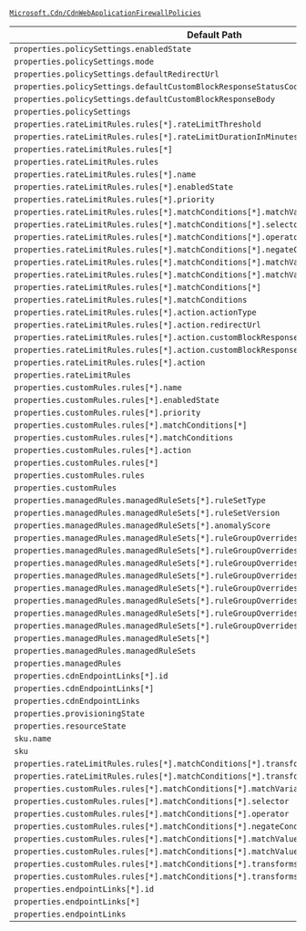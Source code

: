 [`Microsoft.Cdn/CdnWebApplicationFirewallPolicies`](https://docs.microsoft.com/en-us/azure/templates/microsoft.cdn/cdnwebapplicationfirewallpolicies)

| Default Path | Alias |
|---|---|
| `properties.policySettings.enabledState` | `Microsoft.Cdn/CdnWebApplicationFirewallPolicies/policySettings.enabledState` |
| `properties.policySettings.mode` | `Microsoft.Cdn/CdnWebApplicationFirewallPolicies/policySettings.mode` |
| `properties.policySettings.defaultRedirectUrl` | `Microsoft.Cdn/CdnWebApplicationFirewallPolicies/policySettings.defaultRedirectUrl` |
| `properties.policySettings.defaultCustomBlockResponseStatusCode` | `Microsoft.Cdn/CdnWebApplicationFirewallPolicies/policySettings.defaultCustomBlockResponseStatusCode` |
| `properties.policySettings.defaultCustomBlockResponseBody` | `Microsoft.Cdn/CdnWebApplicationFirewallPolicies/policySettings.defaultCustomBlockResponseBody` |
| `properties.policySettings` | `Microsoft.Cdn/CdnWebApplicationFirewallPolicies/policySettings` |
| `properties.rateLimitRules.rules[*].rateLimitThreshold` | `Microsoft.Cdn/CdnWebApplicationFirewallPolicies/rateLimitRules.rules[*].rateLimitThreshold` |
| `properties.rateLimitRules.rules[*].rateLimitDurationInMinutes` | `Microsoft.Cdn/CdnWebApplicationFirewallPolicies/rateLimitRules.rules[*].rateLimitDurationInMinutes` |
| `properties.rateLimitRules.rules[*]` | `Microsoft.Cdn/CdnWebApplicationFirewallPolicies/rateLimitRules.rules[*]` |
| `properties.rateLimitRules.rules` | `Microsoft.Cdn/CdnWebApplicationFirewallPolicies/rateLimitRules.rules` |
| `properties.rateLimitRules.rules[*].name` | `Microsoft.Cdn/CdnWebApplicationFirewallPolicies/rateLimitRules.rules[*].name` |
| `properties.rateLimitRules.rules[*].enabledState` | `Microsoft.Cdn/CdnWebApplicationFirewallPolicies/rateLimitRules.rules[*].enabledState` |
| `properties.rateLimitRules.rules[*].priority` | `Microsoft.Cdn/CdnWebApplicationFirewallPolicies/rateLimitRules.rules[*].priority` |
| `properties.rateLimitRules.rules[*].matchConditions[*].matchVariable` | `Microsoft.Cdn/CdnWebApplicationFirewallPolicies/rateLimitRules.rules[*].matchConditions[*].matchVariable` |
| `properties.rateLimitRules.rules[*].matchConditions[*].selector` | `Microsoft.Cdn/CdnWebApplicationFirewallPolicies/rateLimitRules.rules[*].matchConditions[*].selector` |
| `properties.rateLimitRules.rules[*].matchConditions[*].operator` | `Microsoft.Cdn/CdnWebApplicationFirewallPolicies/rateLimitRules.rules[*].matchConditions[*].operator` |
| `properties.rateLimitRules.rules[*].matchConditions[*].negateCondition` | `Microsoft.Cdn/CdnWebApplicationFirewallPolicies/rateLimitRules.rules[*].matchConditions[*].negateCondition` |
| `properties.rateLimitRules.rules[*].matchConditions[*].matchValue[*]` | `Microsoft.Cdn/CdnWebApplicationFirewallPolicies/rateLimitRules.rules[*].matchConditions[*].matchValue[*]` |
| `properties.rateLimitRules.rules[*].matchConditions[*].matchValue` | `Microsoft.Cdn/CdnWebApplicationFirewallPolicies/rateLimitRules.rules[*].matchConditions[*].matchValue` |
| `properties.rateLimitRules.rules[*].matchConditions[*]` | `Microsoft.Cdn/CdnWebApplicationFirewallPolicies/rateLimitRules.rules[*].matchConditions[*]` |
| `properties.rateLimitRules.rules[*].matchConditions` | `Microsoft.Cdn/CdnWebApplicationFirewallPolicies/rateLimitRules.rules[*].matchConditions` |
| `properties.rateLimitRules.rules[*].action.actionType` | `Microsoft.Cdn/CdnWebApplicationFirewallPolicies/rateLimitRules.rules[*].action.actionType` |
| `properties.rateLimitRules.rules[*].action.redirectUrl` | `Microsoft.Cdn/CdnWebApplicationFirewallPolicies/rateLimitRules.rules[*].action.redirectUrl` |
| `properties.rateLimitRules.rules[*].action.customBlockResponseStatusCode` | `Microsoft.Cdn/CdnWebApplicationFirewallPolicies/rateLimitRules.rules[*].action.customBlockResponseStatusCode` |
| `properties.rateLimitRules.rules[*].action.customBlockResponseBody` | `Microsoft.Cdn/CdnWebApplicationFirewallPolicies/rateLimitRules.rules[*].action.customBlockResponseBody` |
| `properties.rateLimitRules.rules[*].action` | `Microsoft.Cdn/CdnWebApplicationFirewallPolicies/rateLimitRules.rules[*].action` |
| `properties.rateLimitRules` | `Microsoft.Cdn/CdnWebApplicationFirewallPolicies/rateLimitRules` |
| `properties.customRules.rules[*].name` | `Microsoft.Cdn/CdnWebApplicationFirewallPolicies/customRules.rules[*].name` |
| `properties.customRules.rules[*].enabledState` | `Microsoft.Cdn/CdnWebApplicationFirewallPolicies/customRules.rules[*].enabledState` |
| `properties.customRules.rules[*].priority` | `Microsoft.Cdn/CdnWebApplicationFirewallPolicies/customRules.rules[*].priority` |
| `properties.customRules.rules[*].matchConditions[*]` | `Microsoft.Cdn/CdnWebApplicationFirewallPolicies/customRules.rules[*].matchConditions[*]` |
| `properties.customRules.rules[*].matchConditions` | `Microsoft.Cdn/CdnWebApplicationFirewallPolicies/customRules.rules[*].matchConditions` |
| `properties.customRules.rules[*].action` | `Microsoft.Cdn/CdnWebApplicationFirewallPolicies/customRules.rules[*].action` |
| `properties.customRules.rules[*]` | `Microsoft.Cdn/CdnWebApplicationFirewallPolicies/customRules.rules[*]` |
| `properties.customRules.rules` | `Microsoft.Cdn/CdnWebApplicationFirewallPolicies/customRules.rules` |
| `properties.customRules` | `Microsoft.Cdn/CdnWebApplicationFirewallPolicies/customRules` |
| `properties.managedRules.managedRuleSets[*].ruleSetType` | `Microsoft.Cdn/CdnWebApplicationFirewallPolicies/managedRules.managedRuleSets[*].ruleSetType` |
| `properties.managedRules.managedRuleSets[*].ruleSetVersion` | `Microsoft.Cdn/CdnWebApplicationFirewallPolicies/managedRules.managedRuleSets[*].ruleSetVersion` |
| `properties.managedRules.managedRuleSets[*].anomalyScore` | `Microsoft.Cdn/CdnWebApplicationFirewallPolicies/managedRules.managedRuleSets[*].anomalyScore` |
| `properties.managedRules.managedRuleSets[*].ruleGroupOverrides[*].ruleGroupName` | `Microsoft.Cdn/CdnWebApplicationFirewallPolicies/managedRules.managedRuleSets[*].ruleGroupOverrides[*].ruleGroupName` |
| `properties.managedRules.managedRuleSets[*].ruleGroupOverrides[*].rules[*].ruleId` | `Microsoft.Cdn/CdnWebApplicationFirewallPolicies/managedRules.managedRuleSets[*].ruleGroupOverrides[*].rules[*].ruleId` |
| `properties.managedRules.managedRuleSets[*].ruleGroupOverrides[*].rules[*].enabledState` | `Microsoft.Cdn/CdnWebApplicationFirewallPolicies/managedRules.managedRuleSets[*].ruleGroupOverrides[*].rules[*].enabledState` |
| `properties.managedRules.managedRuleSets[*].ruleGroupOverrides[*].rules[*].action` | `Microsoft.Cdn/CdnWebApplicationFirewallPolicies/managedRules.managedRuleSets[*].ruleGroupOverrides[*].rules[*].action` |
| `properties.managedRules.managedRuleSets[*].ruleGroupOverrides[*].rules[*]` | `Microsoft.Cdn/CdnWebApplicationFirewallPolicies/managedRules.managedRuleSets[*].ruleGroupOverrides[*].rules[*]` |
| `properties.managedRules.managedRuleSets[*].ruleGroupOverrides[*].rules` | `Microsoft.Cdn/CdnWebApplicationFirewallPolicies/managedRules.managedRuleSets[*].ruleGroupOverrides[*].rules` |
| `properties.managedRules.managedRuleSets[*].ruleGroupOverrides[*]` | `Microsoft.Cdn/CdnWebApplicationFirewallPolicies/managedRules.managedRuleSets[*].ruleGroupOverrides[*]` |
| `properties.managedRules.managedRuleSets[*].ruleGroupOverrides` | `Microsoft.Cdn/CdnWebApplicationFirewallPolicies/managedRules.managedRuleSets[*].ruleGroupOverrides` |
| `properties.managedRules.managedRuleSets[*]` | `Microsoft.Cdn/CdnWebApplicationFirewallPolicies/managedRules.managedRuleSets[*]` |
| `properties.managedRules.managedRuleSets` | `Microsoft.Cdn/CdnWebApplicationFirewallPolicies/managedRules.managedRuleSets` |
| `properties.managedRules` | `Microsoft.Cdn/CdnWebApplicationFirewallPolicies/managedRules` |
| `properties.cdnEndpointLinks[*].id` | `Microsoft.Cdn/CdnWebApplicationFirewallPolicies/cdnEndpointLinks[*].id` |
| `properties.cdnEndpointLinks[*]` | `Microsoft.Cdn/CdnWebApplicationFirewallPolicies/cdnEndpointLinks[*]` |
| `properties.cdnEndpointLinks` | `Microsoft.Cdn/CdnWebApplicationFirewallPolicies/cdnEndpointLinks` |
| `properties.provisioningState` | `Microsoft.Cdn/CdnWebApplicationFirewallPolicies/provisioningState` |
| `properties.resourceState` | `Microsoft.Cdn/CdnWebApplicationFirewallPolicies/resourceState` |
| `sku.name` | `Microsoft.Cdn/CdnWebApplicationFirewallPolicies/sku.name` |
| `sku` | `Microsoft.Cdn/CdnWebApplicationFirewallPolicies/sku` |
| `properties.rateLimitRules.rules[*].matchConditions[*].transforms[*]` | `Microsoft.Cdn/CdnWebApplicationFirewallPolicies/rateLimitRules.rules[*].matchConditions[*].transforms[*]` |
| `properties.rateLimitRules.rules[*].matchConditions[*].transforms` | `Microsoft.Cdn/CdnWebApplicationFirewallPolicies/rateLimitRules.rules[*].matchConditions[*].transforms` |
| `properties.customRules.rules[*].matchConditions[*].matchVariable` | `Microsoft.Cdn/CdnWebApplicationFirewallPolicies/customRules.rules[*].matchConditions[*].matchVariable` |
| `properties.customRules.rules[*].matchConditions[*].selector` | `Microsoft.Cdn/CdnWebApplicationFirewallPolicies/customRules.rules[*].matchConditions[*].selector` |
| `properties.customRules.rules[*].matchConditions[*].operator` | `Microsoft.Cdn/CdnWebApplicationFirewallPolicies/customRules.rules[*].matchConditions[*].operator` |
| `properties.customRules.rules[*].matchConditions[*].negateCondition` | `Microsoft.Cdn/CdnWebApplicationFirewallPolicies/customRules.rules[*].matchConditions[*].negateCondition` |
| `properties.customRules.rules[*].matchConditions[*].matchValue[*]` | `Microsoft.Cdn/CdnWebApplicationFirewallPolicies/customRules.rules[*].matchConditions[*].matchValue[*]` |
| `properties.customRules.rules[*].matchConditions[*].matchValue` | `Microsoft.Cdn/CdnWebApplicationFirewallPolicies/customRules.rules[*].matchConditions[*].matchValue` |
| `properties.customRules.rules[*].matchConditions[*].transforms[*]` | `Microsoft.Cdn/CdnWebApplicationFirewallPolicies/customRules.rules[*].matchConditions[*].transforms[*]` |
| `properties.customRules.rules[*].matchConditions[*].transforms` | `Microsoft.Cdn/CdnWebApplicationFirewallPolicies/customRules.rules[*].matchConditions[*].transforms` |
| `properties.endpointLinks[*].id` | `Microsoft.Cdn/CdnWebApplicationFirewallPolicies/endpointLinks[*].id` |
| `properties.endpointLinks[*]` | `Microsoft.Cdn/CdnWebApplicationFirewallPolicies/endpointLinks[*]` |
| `properties.endpointLinks` | `Microsoft.Cdn/CdnWebApplicationFirewallPolicies/endpointLinks` |

